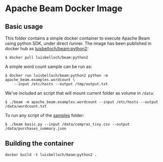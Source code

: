 # Apache Beam Docker Image

## Basic usage

This folder contains a simple docker container to execute Apache Beam using python SDK, under direct runner. The image has been published in docker hub as [luisbelloch/beam:python2](https://hub.docker.com/r/luisbelloch/beam/):

```
$ docker pull luisbelloch/beam:python2
```

A simple word count sample can be run as:

```
$ docker run luisbelloch/beam:python2 python -m apache_beam.examples.wordcount \
    --input /etc/hosts --output /tmp/output.txt
```

We've included an script that will mount current folder as volume in `/data`:

```
$ ./beam -m apache_beam.examples.wordcount --input /etc/hosts --output /data/wordcount.txt
```

To run any script of the [samples](../../beam/) folder:

```
$ ./beam basic.py --input /data/compras_tiny.csv --output /data/purchases_summary.json
```

## Building the container

```
docker build -t luisbelloch/beam:python2 .
```

